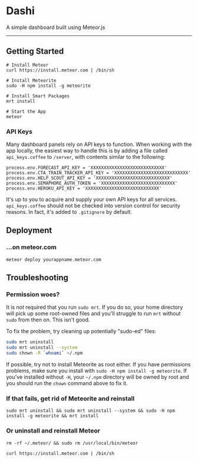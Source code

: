# Dashi

A simple dashboard built using Meteor.js

----

## Getting Started


```
# Install Meteor
curl https://install.meteor.com | /bin/sh

# Install Meteorite
sudo -H npm install -g meteorite

# Install Smart Packages
mrt install

# Start the App
meteor
```

### API Keys

Many dashboard panels rely on API keys to function. When working with the app locally, the easiest way to handle this is by adding a file called `api_keys.coffee` to `/server`, with contents similar to the following:

```
process.env.FORECAST_API_KEY = 'XXXXXXXXXXXXXXXXXXXXXXXXXXXX'
process.env.CTA_TRAIN_TRACKER_API_KEY = 'XXXXXXXXXXXXXXXXXXXXXXXXXXXX'
process.env.HELP_SCOUT_API_KEY = 'XXXXXXXXXXXXXXXXXXXXXXXXXXXX'
process.env.SEMAPHORE_AUTH_TOKEN = 'XXXXXXXXXXXXXXXXXXXXXXXXXXXX'
process.env.HEROKU_API_KEY = 'XXXXXXXXXXXXXXXXXXXXXXXXXXXX'
```

It's up to you to acquire and supply your own API keys for all services. `api_keys.coffee` should not be checked into version control for security reasons. In fact, it's added to `.gitignore` by default.


## Deployment

### …on meteor.com

```
meteor deploy yourappname.meteor.com
```

## Troubleshooting

### Permission woes?

It is *not* required that you run `sudo mrt`. If you do so, your home directory will pick up some root-owned files and you'll struggle to run `mrt` without `sudo` from then on. This isn't good.

To fix the problem, try cleaning up potentially "sudo-ed" files:

```bash
sudo mrt uninstall
sudo mrt uninstall --system
sudo chown -R `whoami` ~/.npm
```

If possible, try not to install Meteorite as root either. If you have permissions problems, make sure you install with `sudo -H npm install -g meteorite`. If you've installed without `-H`, your `~/.npm` directory will be owned by root and you should run the `chown` command above to fix it.

### If that fails, get rid of Meteorite and reinstall
```
sudo mrt uninstall && sudo mrt uninstall --system && sudo -H npm install -g meteorite && mrt install
```

### Or uninstall and reinstall Meteor
```
rm -rf ~/.meteor/ && sudo rm /usr/local/bin/meteor

curl https://install.meteor.com | /bin/sh
```